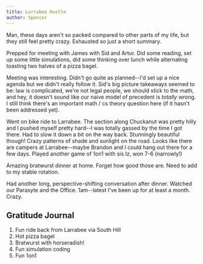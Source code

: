 ```yaml
---
title: Larrabee Hustle
author: Spencer
---
```


Man, these days aren't so packed compared to other parts of my life, but they still feel pretty crazy. Exhausted so just a short summary.

Prepped for meeting with James with Sid and Artur. Did some reading, set up some little simulations, did some thinking over lunch while alternating toasting two halves of a pizza bagel.

Meeting was interesting. Didn't go quite as planned--I'd set up a nice agenda but we didn't really follow it. Sid's big picture takeaways seemed to be: law is complicated, we're not legal people, we should stick to the math, and hey, it doesn't sound like our naive model of precedent is *totally* wrong. I still think there's an important math / cs theory question here (if it hasn't been addressed yet).

Went on bike ride to Larrabee. The section along Chuckanut was pretty hilly and I pushed myself pretty hard--I was totally gassed by the time I got there. Had to slow it down a bit on the way back. Stunningly beautiful though! Crazy patterns of shade and sunlight on the road. Looks like there are campers at Larrabee--maybe Brandon and I could hang out there for a few days. Played another game of 1on1 with sis Iz, won 7-6 (narrowly!)

Amazing bratwurst dinner at home. Forget how good those are. Need to add to my stable rotation.

Had another long, perspective-shifting conversation after dinner. Watched our Parasyte and the Office. 1am--latest I've been up for at least a month. Crazy.

## Gratitude Journal
1. Fun ride back from Larrabee via South Hill
2. Hot pizza bagel
3. Bratwurst with horseradish!
4. Fun simulation coding
5. Fun 1on1
